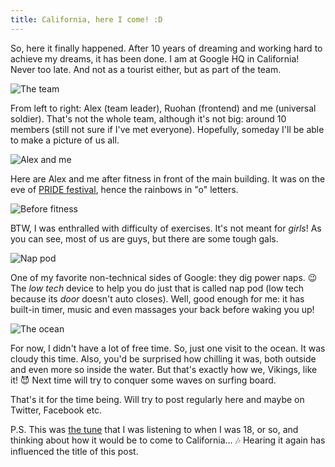 ```yaml
---
title: California, here I come! :D
---
```

So, here it finally happened. After 10 years of dreaming and working hard to
achieve my dreams, it has been done. I am at Google HQ in California! Never
too late. And not as a tourist either, but as part of the team.

![The team][team]

From left to right: Alex (team leader), Ruohan (frontend) and me (universal
soldier). That's not the whole team, although it's not big: around 10 members
(still not sure if I've met everyone). Hopefully, someday I'll be able to make
a picture of us all.

![Alex and me][alex-me]

Here are Alex and me after fitness in front of the main building. It was on
the eve of [PRIDE festival][pride], hence the rainbows in "o" letters.

![Before fitness][fitness]

BTW, I was enthralled with difficulty of exercises. It's not meant for
*girls*! As you can see, most of us are guys, but there are some tough gals.

![Nap pod][pod]

One of my favorite non-technical sides of Google: they dig power naps. :wink:
The *low tech* device to help you do just that is called nap pod (low tech
because its *door* doesn't auto closes). Well, good enough for me: it has
built-in timer, music and even massages your back before waking you up!

![The ocean][ocean]

For now, I didn't have a lot of free time. So, just one visit to the ocean. It
was cloudy this time. Also, you'd be surprised how chilling it was, both
outside and even more so inside the water. But that's exactly how we, Vikings,
like it! :smiling_imp: Next time will try to conquer some waves on surfing
board.

That's it for the time being. Will try to post regularly here and maybe on
Twitter, Facebook etc.

P.S. This was [the tune][tune] that I was listening to when I was 18, or so,
and thinking about how it would be to come to California... :notes: Hearing it
again has influenced the title of this post.

[alex-me]: https://lh3.googleusercontent.com/rZPDFmv9GNu1vXQO5y7IG1jkPSo5GclvASJpSyMqPvo=w898-h673-no
[team]: https://lh3.googleusercontent.com/h1heqEDpD5GyoktrxSEm2By0Yn2KSNHDc-CemjILr6g=w898-h673-no
[pride]: http://www.sfpride.org/
[fitness]: https://lh3.googleusercontent.com/1Wh1918ouHTIioQPP80foUw2AyA_3ljWNPURQqm7DX8=w507-h673-no
[pod]: https://lh3.googleusercontent.com/UZ7OGPz5p-NY1XTNsnl1-31-Y-u9oqFL0A1YF0CNcfg=w898-h673-no
[ocean]: https://lh3.googleusercontent.com/2_7pb9tF61oim8MDvRTeAAnT3GFM-wnX2a0nGyEjG3M=w1366-h342-no

[tune]: https://youtu.be/TZMCwa-Cvr4

